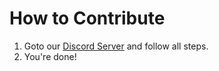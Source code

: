 # How to Contribute
1. Goto our [Discord Server](https://discord.gg/v53RE2rMQb) and follow all steps.
2. You're done!
